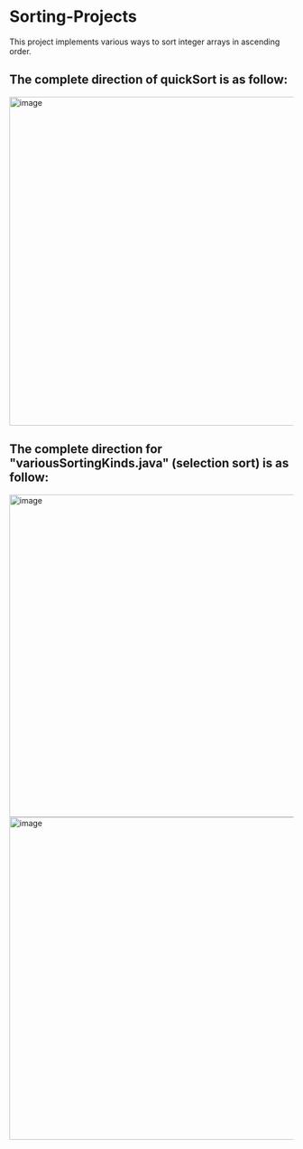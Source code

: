# Sorting-Projects
This project implements various ways to sort integer arrays in ascending order.

## The complete direction of quickSort is as follow:
<img width="582" alt="image" src="https://user-images.githubusercontent.com/100184045/194795974-3bf4495e-70a6-4f78-8f38-8e9384c65336.png">

## The complete direction for "variousSortingKinds.java" (selection sort) is as follow:
<img width="571" alt="image" src="https://user-images.githubusercontent.com/100184045/194796053-d1071f56-e5ae-4f58-b124-85ede339fda8.png">
<img width="571" alt="image" src="https://user-images.githubusercontent.com/100184045/194796068-437231ed-47d2-4398-8124-aa35ab1994ae.png">
